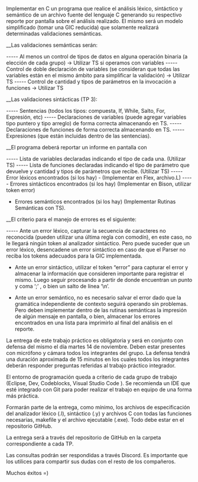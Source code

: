 Implementar en C un programa que realice el análisis léxico, sintáctico y semántico de un archivo fuente del lenguaje C generando su respectivo reporte por pantalla sobre el análisis realizado. El mismo será un modelo simplificado (tomar una GIC reducida) que solamente realizará determinadas validaciones semánticas.

__Las validaciones semánticas serán:

----- Al menos un control de tipos de datos en alguna operación binaria (a elección de cada grupo) -> Utilizar TS si operamos con variables
----- Control de doble declaración de variables (se consideran que todas las variables están en el mismo ámbito para simplificar la validación) -> Utilizar TS
----- Control de cantidad y tipos de parámetros en la invocación a funciones -> Utilizar TS

__Las validaciones sintácticas (TP 3):

----- Sentencias (todos los tipos: compuesta, If, While, Salto, For, Expresión, etc)
----- Declaraciones de variables (puede agregar variables tipo puntero y tipo arreglo) de forma correcta almacenando en TS.
----- Declaraciones de funciones de forma correcta almacenando en TS.
----- Expresiones (que están incluidas dentro de las sentencias).

__El programa deberá reportar un informe en pantalla con

----- Lista de variables declaradas indicando el tipo de cada una. (Utilizar TS)
----- Lista de funciones declaradas indicando el tipo de parámetro que devuelve y cantidad y tipos de parámetros que recibe. (Utilizar TS)
----- Error léxicos encontrados (si los hay) - (Implementar en Flex, archivo.L)
----- Errores sintácticos encontrados (si los hay) (Implementar en Bison, utilizar token error)
- Errores semánticos encontrados (si los hay) (Implementar Rutinas Semánticas con TS).

__El criterio para el manejo de errores es el siguiente:

----- Ante un error léxico, capturar la secuencia de caracteres no reconocida (pueden utilizar una última regla con comodín), en este caso, no le llegará ningún token al analizador sintáctico. Pero puede suceder que un error léxico, desencadene un error sintáctico en caso de que el Parser no reciba los tokens adecuados para la GIC implementada.

- Ante un error sintáctico, utilizar el token “error” para capturar el error y almacenar la información que consideren importante para registrar el mismo. Luego seguir procesando a partir de donde encuentran un punto y coma ‘;’ , o bien un salto de línea ‘\n’.

- Ante un error semántico, no es necesario salvar el error dado que la gramática independiente de contexto seguirá operando sin problemas. Pero deben implementar dentro de las rutinas semánticas la impresión de algún mensaje en pantalla, o bien, almacenar los errores encontrados en una lista para imprimirlo al final del análisis en el reporte.



La entrega de este trabajo práctico es obligatoria y será en conjunto con defensa del mismo el día martes 14 de noviembre. Deben estar presentes con micrófono y cámara todos los integrantes del grupo. La defensa tendrá una duración aproximada de 15 minutos en los cuales todos los integrantes deberán responder preguntas referidas al trabajo práctico integrador.

El entorno de programación queda a criterio de cada grupo de trabajo (Eclipse, Dev, Codeblocks, Visual Studio Code ). Se recomienda un IDE que esté integrado con Git para poder realizar el trabajo en equipo de una forma más práctica.

Formarán parte de la entrega, como mínimo, los archivos de especificación del analizador léxico (.l), sintáctico (.y) y archivos C con todas las funciones necesarias, makefile y el archivo ejecutable (.exe). Todo debe estar en el repositorio GitHub.

La entrega será a través del repositorio de GitHub en la carpeta correspondiente a cada TP.

Las consultas podrán ser respondidas a través Discord. Es importante que los utilices para compartir sus dudas con el resto de los compañeros.

Muchos éxitos =)

